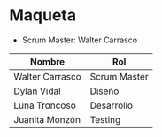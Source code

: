# Maqueta
- Scrum Master: Walter Carrasco

| Nombre  | Rol   |
|---|---|
| Walter Carrasco  |Scrum Master   |
| Dylan Vidal | Diseño  |
| Luna Troncoso | Desarrollo |
| Juanita Monzón | Testing |